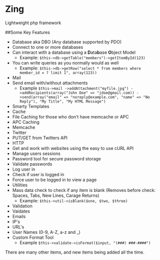 Zing
====

Lightweight php framework


##Some Key Features

* Database aka DBO (Any database supported by PDO)
 * Connect to one or more databases
 * Can interact with a database using a <b>D</b>ata<b>b</b>ase <b>O</b>bject Model
   * Example: `$this->db->getTable("members")->getItemById(123)`
 * You can write queries as you normally would as well
   * Example: `$this->db->getRow("select * from members where member_id = ? limit 1", array(123))`
* Mail
 * Send email with/without attachments
   * Example `$this->mail
                  ->addAttachment("myfile.jpg")
                  ->addRecipients(array("John Doe" => "jdoe@gmail.com))
                  ->send(array("email" => "noreply@example.com", "name" => "No Reply"), "My Title", "My HTML Message")`
* Smarty Templates
* Cache
 * File Caching for those who don't have memcache or APC
 * APC Caching
 * Memcache
* Twitter
 * PUT/GET from Twitters API
* HTTP
 * Get and work with websites using the easy to use cURL API
* Manage users sessions
 * Password tool for secure password storage
 * Validate passwords
 * Log user in
 * Check if user is logged in
 * Force user to be logged in to view a page
* Utilities
 * Mass data check to check if any item is blank (Removes before check: Spaces, Tabs, New Lines, Carage Returns)
   * Example: `$this->util->isBlank($one, $two, $three)`
* Validation
 * Vaidates 
  * Emails
  * IP's
  * URL's
  * User Names (0-9, A-Z, a-z and _)
  * Custom Format Tool
    * Example `$this->validate->isFormat($input, "(###) ###-####")`

There are many other items, and new items being added all the time.
